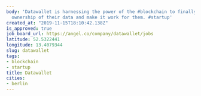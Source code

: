 ```yaml
---
body: 'Datawallet is harnessing the power of the #blockchain to finally give people
  ownership of their data and make it work for them. #startup'
created_at: "2019-11-15T18:10:42.138Z"
is_approved: true
job_board_url: https://angel.co/company/datawallet/jobs
latitude: 52.5322441
longitude: 13.4079344
slug: datawallet
tags:
- blockchain
- startup
title: Datawallet
cities:
- berlin
---
```


